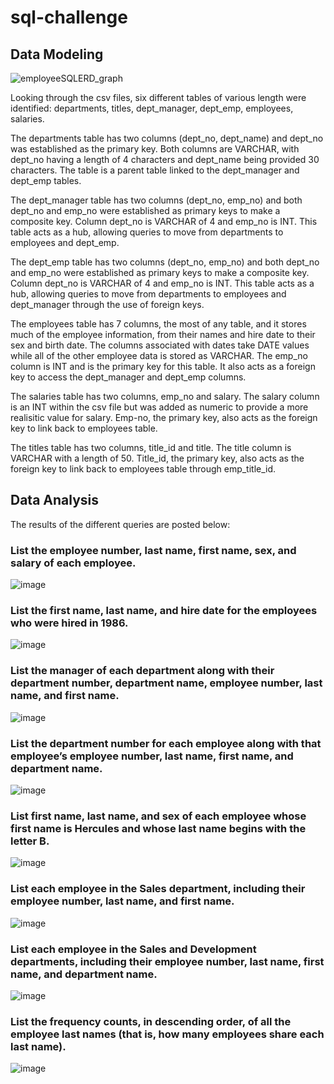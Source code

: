 # sql-challenge

## Data Modeling

![employeeSQLERD_graph](./EmployeeSQL/employeesSQL_ERD.pgerd.png "Employee SQL ERD graph")

Looking through the csv files, six different tables of various length were identified: departments, titles, dept_manager, dept_emp, employees, salaries. 

The departments table has two columns (dept_no, dept_name) and dept_no was established as the primary key. Both columns are VARCHAR, with dept_no having a length of 4 characters and dept_name being provided 30 characters. The table is a parent table linked to the dept_manager and dept_emp tables.

The dept_manager table has two columns (dept_no, emp_no) and both dept_no and emp_no were established as primary keys to make a composite key. Column dept_no is VARCHAR of 4 and emp_no is INT. This table acts as a hub, allowing queries to move from departments to employees and dept_emp.

The dept_emp table has two columns (dept_no, emp_no) and both dept_no and emp_no were established as primary keys to make a composite key. Column dept_no is VARCHAR of 4 and emp_no is INT. This table acts as a hub, allowing queries to move from departments to employees and dept_manager through the use of foreign keys.

The employees table has 7 columns, the most of any table, and it stores much of the employee information, from their names and hire date to their sex and birth date. The columns associated with dates take DATE values while all of the other employee data is stored as VARCHAR. The emp_no column is INT and is the primary key for this table. It also acts as a foreign key to access the dept_manager and dept_emp columns.

The salaries table has two columns, emp_no and salary. The salary column is an INT within the csv file but was added as numeric to provide a more realisitic value for salary. Emp-no, the primary key, also acts as the foreign key to link back to employees table.

The titles table has two columns, title_id and title. The title column is VARCHAR with a length of 50. Title_id, the primary key, also acts as the foreign key to link back to employees table through emp_title_id.

## Data Analysis

The results of the different queries are posted below:

### List the employee number, last name, first name, sex, and salary of each employee.
![image](./EmployeeSQL/sales_employee.png "Employee Info")

### List the first name, last name, and hire date for the employees who were hired in 1986.
![image](./EmployeeSQL/1986_hires.png "1986 Hires")

### List the manager of each department along with their department number, department name, employee number, last name, and first name.
![image](./EmployeeSQL/department_managers.png "Department Managers")

### List the department number for each employee along with that employee’s employee number, last name, first name, and department name.
![image](./EmployeeSQL/department_employees.png "Department Employees")

### List first name, last name, and sex of each employee whose first name is Hercules and whose last name begins with the letter B.
![image](./EmployeeSQL/hercules_b.png "Hercules B")

### List each employee in the Sales department, including their employee number, last name, and first name.
![image](./EmployeeSQL/sales_employees.png "Sales Employees")

### List each employee in the Sales and Development departments, including their employee number, last name, first name, and department name.
![image](./EmployeeSQL/sales_development.png "Sales and Development")

### List the frequency counts, in descending order, of all the employee last names (that is, how many employees share each last name).
![image](./EmployeeSQL/lastname_frequency.png "Last Name Frequency")

